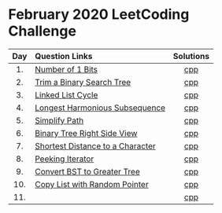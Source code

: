# February 2020 LeetCoding Challenge

| Day | Question Links | Solutions |
| :-: | :------------- | :-------: |
| 1.  | [Number of 1 Bits](https://leetcode.com/explore/challenge/card/february-leetcoding-challenge-2021/584/week-1-february-1st-february-7th/3625/) | [cpp](./01.%20Number%20of%201%20Bits.cpp) |
| 2.  | [Trim a Binary Search Tree](https://leetcode.com/explore/challenge/card/february-leetcoding-challenge-2021/584/week-1-february-1st-february-7th/3626/) | [cpp](./02.%20Trim%20a%20Binary%20Search%20Tree.cpp) |
| 3.  | [Linked List Cycle](https://leetcode.com/explore/challenge/card/february-leetcoding-challenge-2021/584/week-1-february-1st-february-7th/3627/) | [cpp](./03.%20Linked%20List%20Cycle.cpp) |
| 4.  | [Longest Harmonious Subsequence](https://leetcode.com/explore/challenge/card/february-leetcoding-challenge-2021/584/week-1-february-1st-february-7th/3628/) | [cpp](./04.%20Longest%20Harmonious%20Subsequence.cpp) |
| 5.  | [Simplify Path](https://leetcode.com/explore/challenge/card/february-leetcoding-challenge-2021/584/week-1-february-1st-february-7th/3629/) | [cpp](./05.%20Simplify%20Path.cpp) |
| 6.  | [Binary Tree Right Side View](https://leetcode.com/explore/challenge/card/february-leetcoding-challenge-2021/584/week-1-february-1st-february-7th/3630/) | [cpp](./06.%20Binary%20Tree%20Right%20Side%20View.cpp) |
| 7.  | [Shortest Distance to a Character](https://leetcode.com/explore/challenge/card/february-leetcoding-challenge-2021/584/week-1-february-1st-february-7th/3631/) | [cpp](./07.%20Shortest%20Distance%20to%20a%20Character.cpp) | 
| 8.  | [Peeking Iterator](https://leetcode.com/explore/challenge/card/february-leetcoding-challenge-2021/585/week-2-february-8th-february-14th/3633/) | [cpp](./08.%20Peeking%20Iterator.cpp) | 
| 9.  | [Convert BST to Greater Tree](https://leetcode.com/explore/challenge/card/february-leetcoding-challenge-2021/585/week-2-february-8th-february-14th/3634/) | [cpp](./09.%20Convert%20BST%20to%20Greater%20Tree.cpp) | 
| 10.  | [Copy List with Random Pointer](https://leetcode.com/explore/challenge/card/february-leetcoding-challenge-2021/585/week-2-february-8th-february-14th/3635/) | [cpp](./10.%20Copy%20List%20with%20Random%20Pointer.cpp) | 
| 11.  | []() | [cpp](./11.%20.cpp) | 


